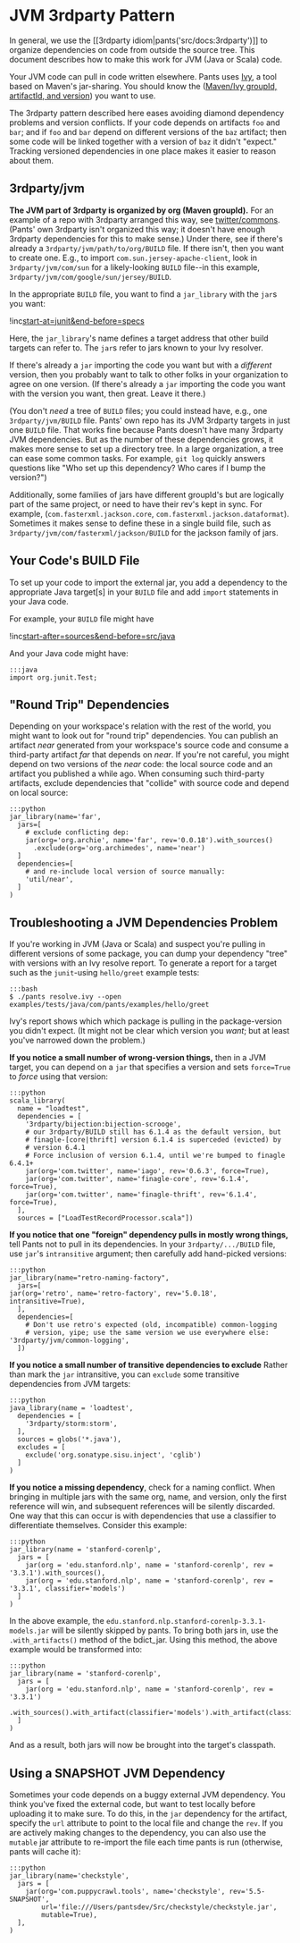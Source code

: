 JVM 3rdparty Pattern
====================

In general, we use the
[[3rdparty idiom|pants('src/docs:3rdparty')]] to organize
dependencies on code from outside the source tree. This document
describes how to make this work for JVM (Java or Scala) code.

Your JVM code can pull in code written elsewhere. Pants uses
[Ivy](http://ant.apache.org/ivy/), a tool based on Maven's jar-sharing.
You should know the ([Maven/Ivy groupId, artifactId, and
version](http://maven.apache.org/guides/mini/guide-central-repository-upload.html))
you want to use.

The 3rdparty pattern described here eases avoiding diamond dependency
problems and version conflicts. If your code depends on artifacts `foo`
and `bar`; and if `foo` and `bar` depend on different versions of the
`baz` artifact; then some code will be linked together with a version of
`baz` it didn't "expect." Tracking versioned dependencies in one place
makes it easier to reason about them.

3rdparty/jvm
------------

**The JVM part of 3rdparty is organized by org (Maven groupId).**
For an example of a repo with 3rdparty arranged this way, see
[twitter/commons](https://github.com/twitter/commons/tree/master/3rdparty/jvm).
(Pants' own 3rdparty isn't organized this way; it doesn't have enough 3rdparty
dependencies for this to make sense.)
Under there, see if there's already a `3rdparty/jvm/path/to/org/BUILD` file.
If there isn't, then you want to create one. E.g., to import
`com.sun.jersey-apache-client`, look in `3rdparty/jvm/com/sun` for a
likely-looking `BUILD` file--in this example,
`3rdparty/jvm/com/google/sun/jersey/BUILD`.

In the appropriate `BUILD` file, you want to find a
<a pantsref="bdict_jar_library">`jar_library`</a>
with the <a pantsref="bdict_jar">`jar`</a>s you want:

!inc[start-at=junit&end-before=specs](../../../../../../3rdparty/BUILD)

Here, the
<a pantsref="bdict_jar_library">`jar_library`</a>'s name
defines a target address that
other build targets can refer to. The
<a pantsref="bdict_jar">`jar`</a>s refer to jars known to
your Ivy resolver.

If there's already a `jar` importing the code you want but with a
*different* version, then you probably want to talk to other folks in
your organization to agree on one version. (If there's already a `jar`
importing the code you want with the version you want, then great. Leave
it there.)

(You don't *need* a tree of `BUILD` files; you could instead have, e.g., one `3rdparty/jvm/BUILD`
file. Pants' own repo has its JVM 3rdparty targets in just one `BUILD` file. That works fine because
Pants doesn't have many 3rdparty JVM dependencies. But as the number of these dependencies grows,
it makes more sense to set up a directory tree. In a large organization, a tree can ease some
common tasks. For example, `git log` quickly answers questions like "Who set up this dependency?
Who cares if I bump the version?")

Additionally, some families of jars have different groupId's but are
logically part of the same project, or need to have their rev's kept in
sync. For example, (`com.fasterxml.jackson.core`,
`com.fasterxml.jackson.dataformat`). Sometimes it makes sense to define
these in a single build file, such as
`3rdparty/jvm/com/fasterxml/jackson/BUILD` for the jackson family of
jars.

Your Code's BUILD File
----------------------

To set up your code to import the external jar, you add a dependency to
the appropriate Java target[s] in your `BUILD` file and add `import`
statements in your Java code.

For example, your `BUILD` file might have

!inc[start-after=sources&end-before=src/java](../../../../../tests/java/com/pants/examples/hello/greet/BUILD)

And your Java code might have:

    :::java
    import org.junit.Test;

"Round Trip" Dependencies
-------------------------

Depending on your workspace's relation with the rest of the world, you
might want to look out for "round trip" dependencies. You can publish an
artifact *near* generated from your workspace's source code and consume
a third-party artifact *far* that depends on *near*. If you're not
careful, you might depend on two versions of the *near* code: the local
source code and an artifact you published a while ago. When consuming
such third-party artifacts, exclude dependencies that "collide" with
source code and depend on local source:

    :::python
    jar_library(name='far',
      jars=[
        # exclude conflicting dep:
        jar(org='org.archie', name='far', rev='0.0.18').with_sources()
          .exclude(org='org.archimedes', name='near')
      ]
      dependencies=[
        # and re-include local version of source manually:
        'util/near',
      ]
    )

Troubleshooting a JVM Dependencies Problem
------------------------------------------

If you're working in JVM (Java or Scala) and suspect you're pulling in different versions of some
package, you can dump your dependency "tree" with versions with an Ivy resolve report.
To generate a report for a target such as the `junit`-using `hello/greet` example tests:

    :::bash
    $ ./pants resolve.ivy --open examples/tests/java/com/pants/examples/hello/greet

Ivy's report shows which which package is pulling in the package-version you didn't expect.
(It might not be clear which version you *want*; but at least you've narrowed down the problem.)

**If you notice a small number of wrong-version things,** then in a JVM
target, you can depend on a `jar` that specifies a version and sets
`force=True` to *force* using that version:

    :::python
    scala_library(
      name = "loadtest",
      dependencies = [
        '3rdparty/bijection:bijection-scrooge',
        # our 3rdparty/BUILD still has 6.1.4 as the default version, but
        # finagle-[core|thrift] version 6.1.4 is superceded (evicted) by
        # version 6.4.1
        # Force inclusion of version 6.1.4, until we're bumped to finagle 6.4.1+
        jar(org='com.twitter', name='iago', rev='0.6.3', force=True),
        jar(org='com.twitter', name='finagle-core', rev='6.1.4', force=True),
        jar(org='com.twitter', name='finagle-thrift', rev='6.1.4', force=True),
      ],
      sources = ["LoadTestRecordProcessor.scala"])

**If you notice that one "foreign" dependency pulls in mostly wrong
things,** tell Pants not to pull in its dependencies. In your
`3rdparty/.../BUILD` file, use `jar`'s `intransitive` argument; then
carefully add hand-picked versions:

    :::python
    jar_library(name="retro-naming-factory",
      jars=[
	jar(org='retro', name='retro-factory', rev='5.0.18', intransitive=True),
      ],
      dependencies=[
        # Don't use retro's expected (old, incompatible) common-logging
        # version, yipe; use the same version we use everywhere else:
    '3rdparty/jvm/common-logging',
      ])

**If you notice a small number of transitive dependencies to exclude**
Rather than mark the `jar` intransitive, you can `exclude` some
transitive dependencies from JVM targets:

    :::python
    java_library(name = 'loadtest',
      dependencies = [
        '3rdparty/storm:storm',
      ],
      sources = globs('*.java'),
      excludes = [
        exclude('org.sonatype.sisu.inject', 'cglib')
      ]
    )

**If you notice a missing dependency**, check for a naming conflict.
When bringing in multiple jars with the same org, name, and version,
only the first reference will win, and subsequent references will be
silently discarded. One way that this can occur is with dependencies
that use a classifier to differentiate themselves. Consider this
example:

    :::python
    jar_library(name = 'stanford-corenlp',
      jars = [
        jar(org = 'edu.stanford.nlp', name = 'stanford-corenlp', rev = '3.3.1').with_sources(),
        jar(org = 'edu.stanford.nlp', name = 'stanford-corenlp', rev = '3.3.1', classifier='models')
      ]
    )

In the above example, the
`edu.stanford.nlp.stanford-corenlp-3.3.1-models.jar` will be silently
skipped by pants. To bring both jars in, use the `.with_artifacts()`
method of the bdict\_jar. Using this method, the above example would be
transformed into:

    :::python
    jar_library(name = 'stanford-corenlp',
      jars = [
        jar(org = 'edu.stanford.nlp', name = 'stanford-corenlp', rev = '3.3.1')
        .with_sources().with_artifact(classifier='models').with_artifact(classifier=''),
      ]
    )

And as a result, both jars will now be brought into the target's
classpath.

<a pantsmark="test_3rdparty_jvm_snapshot"> </a>

Using a SNAPSHOT JVM Dependency
-------------------------------

Sometimes your code depends on a buggy external JVM dependency. You
think you've fixed the external code, but want to test locally before
uploading it to make sure. To do this, in the `jar` dependency for the
artifact, specify the `url` attribute to point to the local file and
change the `rev`. If you are actively making changes to the dependency,
you can also use the `mutable` jar attribute to re-import the file each
time pants is run (otherwise, pants will cache it):

    :::python
    jar_library(name='checkstyle',
      jars = [
        jar(org='com.puppycrawl.tools', name='checkstyle', rev='5.5-SNAPSHOT',
            url='file:///Users/pantsdev/Src/checkstyle/checkstyle.jar',
            mutable=True),
      ],
    )
